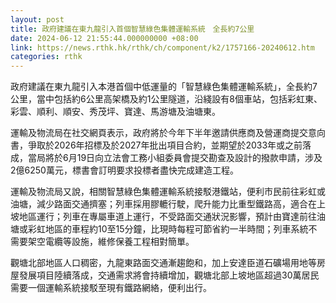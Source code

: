 ```yaml
---
layout: post
title: 政府建議在東九龍引入首個智慧綠色集體運輸系統　全長約7公里
date: 2024-06-12 21:55:44.000000000 +08:00
link: https://news.rthk.hk/rthk/ch/component/k2/1757166-20240612.htm
categories: rthk
---
```


政府建議在東九龍引入本港首個中低運量的「智慧綠色集體運輸系統」，全長約7公里，當中包括約6公里高架橋及約1公里隧道，沿綫設有8個車站，包括彩虹東、彩雲、順利、順安、秀茂坪、寶達、馬游塘及油塘東。

運輸及物流局在社交網頁表示，政府將於今年下半年邀請供應商及營運商提交意向書，爭取於2026年招標及於2027年批出項目合約，並期望於2033年或之前落成，當局將於6月19日向立法會工務小組委員會提交勘查及設計的撥款申請，涉及2億6250萬元，標書會訂明要求投標者盡快完成建造工程。

運輸及物流局又說，相關智慧綠色集體運輸系統接駁港鐵站，便利市民前往彩虹或油塘，減少路面交通擠塞；列車採用膠轆行駛，爬升能力比重型鐵路高，適合在上坡地區運行；列車在專屬車道上運行，不受路面交通狀況影響，預計由寶達前往油塘或彩虹地區的車程約10至15分鐘，比現時每程可節省約一半時間；列車系統不需要架空電纜等設施，維修保養工程相對簡單。

觀塘北部地區人口稠密，九龍東路面交通漸趨飽和，加上安達臣道石礦場用地等房屋發展項目陸續落成，交通需求將會持續增加，觀塘北部上坡地區超過30萬居民需要一個運輸系統接駁至現有鐵路網絡，便利出行。
